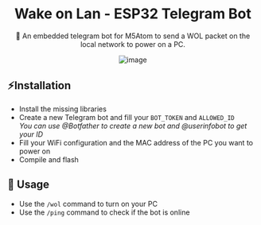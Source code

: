 <div align="center">

# Wake on Lan - ESP32 Telegram Bot

🤖 An embedded telegram bot for M5Atom to send a WOL packet on the local network to power on a PC.
  
![image](https://user-images.githubusercontent.com/6751621/186376085-caa39541-182e-44fb-b51b-762e792369a1.png)


</div>

## ⚡Installation
- Install the missing libraries
- Create a new Telegram bot and fill your `BOT_TOKEN` and `ALLOWED_ID`  
  _You can use @Botfather to create a new bot and @userinfobot to get your ID_
- Fill your WiFi configuration and the MAC address of the PC you want to power on
- Compile and flash

## 📄 Usage

- Use the `/wol` command to turn on your PC
- Use the `/ping` command to check if the bot is online
